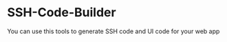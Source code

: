SSH-Code-Builder
================

You can use this tools to generate SSH code and UI code for your web app

